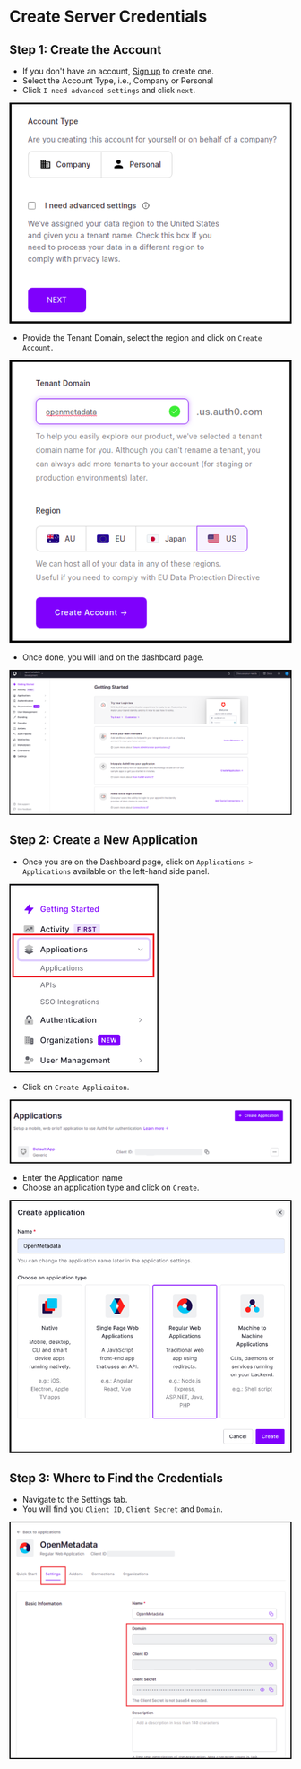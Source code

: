 # Create Server Credentials

## Step 1: Create the Account

* If you don't have an account, [Sign up](https://auth0.com/signup) to create one.
* Select the Account Type, i.e., Company or Personal
* Click `I need advanced settings` and click `next`.

![](<../../../docs/.gitbook/assets/image (31).png>)

* Provide the Tenant Domain, select the region and click on `Create Account`.

![](<../../../docs/.gitbook/assets/image (41).png>)

* Once done, you will land on the dashboard page.

![](<../../../.gitbook/assets/image (23) (1) (1) (1) (3) (1) (3).png>)

## Step 2: Create a New Application

* Once you are on the Dashboard page, click on `Applications > Applications` available on the left-hand side panel.

![](<../../../.gitbook/assets/image (78) (1) (1) (3) (1) (1).png>)

* Click on `Create Applicaiton`.

![](<../../../docs/.gitbook/assets/image (33) (2).png>)

* Enter the Application name
* Choose an application type and click on `Create`.

![](<../../../.gitbook/assets/image (11) (2) (1) (1) (1).png>)

## Step 3: Where to Find the Credentials

* Navigate to the Settings tab.
* You will find you `Client ID`, `Client Secret` and `Domain`.

![](<../../../docs/.gitbook/assets/image (53).png>)

